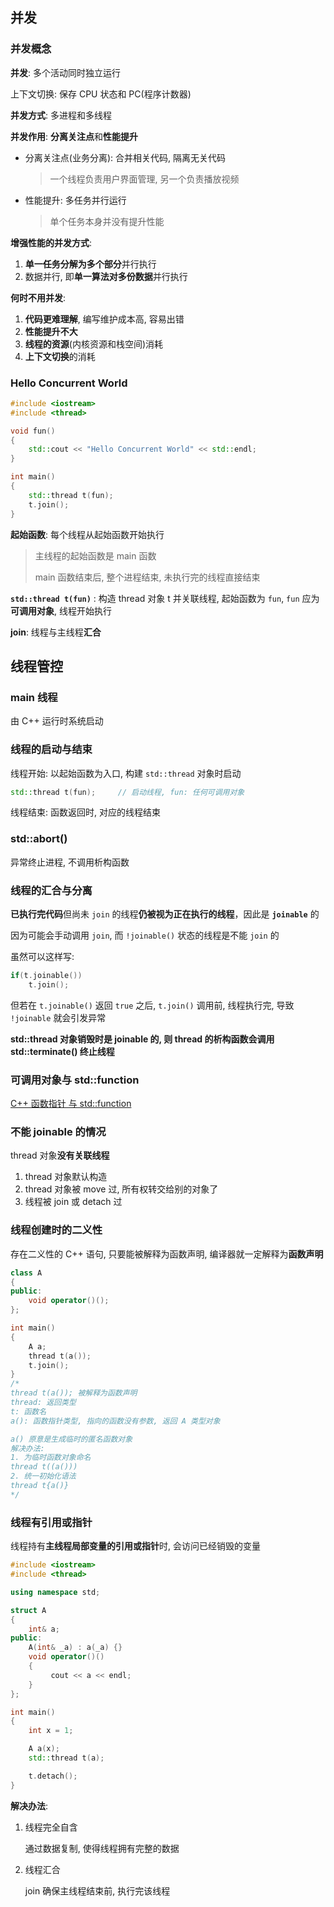 ## 并发

### 并发概念

**并发**: 多个活动同时独立运行

上下文切换: 保存 CPU 状态和 PC(程序计数器)

**并发方式**: 多进程和多线程

**并发作用**: **分离关注点**和**性能提升**

* 分离关注点(业务分离): 合并相关代码, 隔离无关代码

  > 一个线程负责用户界面管理, 另一个负责播放视频

* 性能提升: 多任务并行运行

  > 单个任务本身并没有提升性能

**增强性能的并发方式**:

1. **单一任务分解为多个部分**并行执行
2. 数据并行, 即**单一算法对多份数据**并行执行

**何时不用并发**: 

1. **代码更难理解**, 编写维护成本高, 容易出错
2. **性能提升不大**
3. **线程的资源**(内核资源和栈空间)消耗
4. **上下文切换**的消耗

### Hello Concurrent World

```C++
#include <iostream>
#include <thread>

void fun()
{
    std::cout << "Hello Concurrent World" << std::endl;
}

int main()
{
    std::thread t(fun);
    t.join();
}
```

**起始函数**: 每个线程从起始函数开始执行

> 主线程的起始函数是 main 函数
>
> main 函数结束后, 整个进程结束, 未执行完的线程直接结束 

**`std::thread t(fun)`** : 构造 thread 对象 t 并关联线程, 起始函数为 `fun`, `fun` 应为**可调用对象**, 线程开始执行

**join**: 线程与主线程**汇合**

## 线程管控

### main 线程

由 C++ 运行时系统启动

### 线程的启动与结束

线程开始: 以起始函数为入口, 构建 `std::thread` 对象时启动

```C++
std::thread t(fun);		// 启动线程, fun: 任何可调用对象
```

线程结束: 函数返回时, 对应的线程结束

### std::abort()

异常终止进程, 不调用析构函数

### 线程的汇合与分离

**已执行完代码**但尚未 `join` 的线程**仍被视为正在执行的线程**，因此是 **`joinable`** 的

因为可能会手动调用 `join`, 而 `!joinable()` 状态的线程是不能 `join` 的

虽然可以这样写:

```C++
if(t.joinable())
    t.join();
```

但若在 `t.joinable()` 返回 `true` 之后, `t.join()` 调用前, 线程执行完, 导致 `!joinable` 就会引发异常

**std::thread 对象销毁时是 joinable 的,  则 thread 的析构函数会调用 std::terminate() 终止线程**

### 可调用对象与 std::function

[C++ 函数指针 与 std::function](https://zhuanlan.zhihu.com/p/547484498)

### 不能 joinable 的情况

thread 对象**没有关联线程**

1. thread 对象默认构造
2. thread 对象被 move 过, 所有权转交给别的对象了
3. 线程被 join 或 detach 过

### 线程创建时的二义性

存在二义性的 C++ 语句, 只要能被解释为函数声明, 编译器就一定解释为**函数声明**

```C++
class A
{
public:
    void operator()();
};

int main()
{
    A a;
    thread t(a());
    t.join();
}
/*
thread t(a()); 被解释为函数声明
thread: 返回类型
t: 函数名
a(): 函数指针类型, 指向的函数没有参数, 返回 A 类型对象

a() 原意是生成临时的匿名函数对象
解决办法:
1. 为临时函数对象命名
thread t((a()))
2. 统一初始化语法
thread t{a()}
*/
```

### 线程有引用或指针

线程持有**主线程局部变量的引用或指针**时, 会访问已经销毁的变量

```C++
#include <iostream>
#include <thread>

using namespace std;

struct A
{
    int& a;
public:
    A(int& _a) : a(_a) {}
    void operator()()
    {
         cout << a << endl;
    }
};

int main()
{
    int x = 1;

    A a(x);
    std::thread t(a);

    t.detach();
}
```

**解决办法**:

1. 线程完全自含

   通过数据复制, 使得线程拥有完整的数据

2. 线程汇合

   join 确保主线程结束前, 执行完该线程
